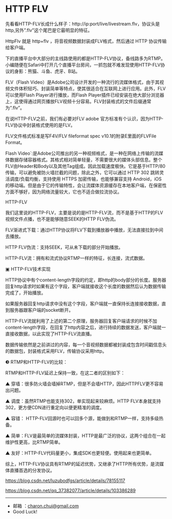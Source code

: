 HTTP FLV
===

先看看HTTP-FLV长成什么样子：http://ip:port/live/livestream.flv，协议头是http,另外”.flv”这个尾巴是它最明显的特征。

HttpFlv 就是 http+flv ，将音视频数据封装成FLV格式，然后通过 HTTP 协议传输给客户端。



下的直播平台中大部分的主线路使用的都是HTTP-FLV协议，备线路多为RTMP。小编随便在Safari中打开几个直播平台房间，一抓包就不难发现使用HTTP-FLV协议的身影：熊猫、斗鱼、虎牙、B站。





FLV（Flash  Video）是Adobe公司设计开发的一种流行的流媒体格式，由于其视频文件体积轻巧、封装简单等特点，使其很适合在互联网上进行应用。此外，FLV可以使用Flash Player进行播放，而Flash  Player插件已经安装在绝大部分浏览器上，这使得通过网页播放FLV视频十分容易。FLV封装格式的文件后缀通常为“.flv”。

在说HTTP-FLV之前，我们有必要对FLV adobe 官方标准有个认识，因为HTTP-FLV协议中封装格式使用的是FLV。

FLV文件格式标准是写F4V/FLV fileformat spec v10.1的附录E里面的FLVFile Format。



Flash Video`:是Adobe公司推出的另一种视频格式，是一种在网络上传输的流媒体数据存储容器格式。其格式相对简单轻量，不需要很大的媒体头部信息。整个FLV由Header和Body以及其他Tag组成。因此加载速度极快。它是基于HTTP/80传输，可以避免被防火墙拦截的问题，除此之外，它可以通过 HTTP 302 跳转灵活调度/负载均衡，支持使用 HTTPS 加密传输，也能够兼容支持 Android，iOS 的移动端。但是由于它的传输特性，会让流媒体资源缓存在本地客户端，在保密性方面不够好，因为网络流量较大，它也不适合做拉流协议。





HTTP-FLV

我们这里说的HTTP-FLV，主要是说的是HTTP-FLV流，而不是基于HTTP的FLV视频文件点播，也不是能够随意SEEK的HTTP FLV伪流。

FLV渐进式下载：通过HTTP协议将FLV下载到播放器中播放，无法直接拉到中间去播放。

HTTP FLV伪流：支持SEEK，可从未下载的部分开始播放。

HTTP-FLV流：拥有和流式协议RTMP一样的特征，长连接，流式数据。



▣  HTTP-FLV技术实现

HTTP协议中有个content-length字段的约定，即http的body部分的长度。服务器回复http请求时如果有这个字段，客户端就接收这个长度的数据然后认为数据传输完成了，开始播放。

如果服务器回复http请求中没有这个字段，客户端就一直保持长连接接收数据，直到服务器跟客户端的socket断开。

HTTP-FLV流就利用了上述的第二个原理，服务器回复客户端请求的时候不加content-length字段，在回复了http内容之后，进行持续的数据发送，客户端就一直接收数据，以此实现了HTTP-FLV流直播。

数据传输依然是之前讲过的内容，每一个音视频数据都被封装成包含时间戳信息头的数据包，封装格式采用FLV，传输协议采用http。





❸  RTMP和HTTP-FLV的比较：

RTMP和HTTP-FLV延迟上保持一致，在这二者的区别如下：

▲  穿墙：很多防火墙会墙掉RTMP，但是不会墙HTTP，因此HTTPFLV更不容易出问题。

▲  调度：虽然RTMP也能支持302，单实现起来较麻烦。HTTP FLV本身就支持302，更方便CDN进行重定向以便更精准的调度。

▲  容错： HTTP-FLV回源时也可以回多个源，能做到和RTMP一样，支持多级热备。

▲  简单：FLV是最简单的流媒体封装，HTTP是最广泛的协议，这两个组合在一起维护性更高，比RTMP简单。

▲  友好：HTTP-FLV代码量更小，集成SDK也更轻便。使用起来也更简单。

综上，HTTP-FLV协议具有RTMP的延迟优势，又继承了HTTP所有优势，是流媒体直播首选的分发协议。









https://blog.csdn.net/luzubodfgs/article/details/78155117



https://blog.csdn.net/qq_37382077/article/details/103386289



---

- 邮箱 ：charon.chui@gmail.com  
- Good Luck! 